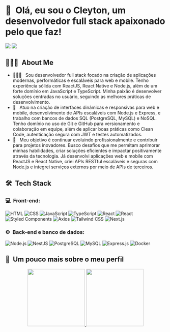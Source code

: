 <h1>👋 &nbsp;Olá, eu sou o Cleyton, um desenvolvedor full stack apaixonado pelo que faz!</h1>
<p align="center">

<a href="https://www.linkedin.com/in/cleyton-costa-80960b20a"><img src="https://img.shields.io/badge/-Cleyton%20Costa-0077B5?style=flat-square&logo=linkedIn&logoColor=white"/></a>
<a href="mailto:cleytoncosta.developer@gmail.com"><img src="https://img.shields.io/badge/-cleytoncosta.developer@gmail.com-D14836?style=flat-square&logo=Gmail&logoColor=white"/></a>

</p>

<h2> 👨🏻‍💻 &nbsp;About Me </h2>

- 👨🏻‍💻 &nbsp; Sou desenvolvedor full stack focado na criação de aplicações modernas, performáticas e escaláveis para web e mobile. Tenho experiência sólida com ReactJS, React Native e Node.js, além de um forte domínio em JavaScript e TypeScript. Minha paixão é desenvolver soluções centradas no usuário, seguindo as melhores práticas de desenvolvimento.
- 💚 &nbsp; Atuo na criação de interfaces dinâmicas e responsivas para web e mobile, desenvolvimento de APIs escaláveis com Node.js e Express, e trabalho com bancos de dados SQL (PostgreSQL, MySQL) e NoSQL. Tenho domínio no uso de Git e GitHub para versionamento e colaboração em equipe, além de aplicar boas práticas como Clean Code, autenticação segura com JWT e testes automatizados.
- 🚀 &nbsp; Meu objetivo é continuar evoluindo profissionalmente e contribuir para projetos inovadores. Busco desafios que me permitam aprimorar minhas habilidades, criar soluções eficientes e impactar positivamente através da tecnologia. Já desenvolvi aplicações web e mobile com ReactJS e React Native, criei APIs RESTful escaláveis e seguras com Node.js e integrei serviços externos por meio de APIs de terceiros.

<h2> 🛠 &nbsp;Tech Stack</h2>
<h3>💻 &nbsp;Front-end:</h3>

![HTML](https://img.shields.io/badge/-HTML-333333?style=flat&logo=HTML5)
![CSS](https://img.shields.io/badge/-CSS-333333?style=flat&logo=CSS3&logoColor=1572B6)
![JavaScript](https://img.shields.io/badge/-JavaScript-333333?style=flat&logo=javascript)
![TypeScript](https://img.shields.io/badge/-TypeScript-333333?style=flat&logo=typescript&logoColor=2D79C7)
![React](https://img.shields.io/badge/-React-333333?style=flat&logo=react)
![React](https://img.shields.io/badge/-React%20Native-333333?style=flat&logo=react)
![Styled Components](https://img.shields.io/badge/-Styled%20Components-333333?style=flat&logo=styled-components)
![Axios](https://img.shields.io/badge/-Axios-5A29E4?style=flat&logo=axios&logoColor=white)
![Tailwind CSS](https://img.shields.io/badge/-Tailwind%20CSS-38B2AC?style=flat&logo=tailwind-css&logoColor=white)
![Next.js](https://img.shields.io/badge/-Next.js-000000?style=flat&logo=next.js&logoColor=white)


<h3>⚙️ &nbsp;Back-end e banco de dados:</h3>

![Node.js](https://img.shields.io/badge/-Node.js-333333?style=flat&logo=node.js)
![NestJS](https://img.shields.io/badge/-NestJS-333333?style=flat&logo=nestjs&logoColor=E535AB)
![PostgreSQL](https://img.shields.io/badge/-PostgreSQL-333333?style=flat&logo=postgresql)
![MySQL](https://img.shields.io/badge/-MySQL-333333?style=flat&logo=mysql)
![Express.js](https://img.shields.io/badge/-Express.js-000000?style=flat&logo=express&logoColor=white)
![Docker](https://img.shields.io/badge/-Docker-2496ED?style=flat&logo=docker&logoColor=white)

<h2>🚀 &nbsp;Um pouco mais sobre o meu perfil</h2>

<div align="center">
  <a href="https://github.com/Cleyton-1995">
  <img height="180em" src="https://github-readme-stats.vercel.app/api?username=Cleyton-1995&show_icons=true&theme=dark&include_all_commits=true&count_private=true"/>
  <img height="180em" src="https://github-readme-stats.vercel.app/api/top-langs/?username=Cleyton-1995&layout=compact&langs_count=7&theme=dark"/>
</div>
